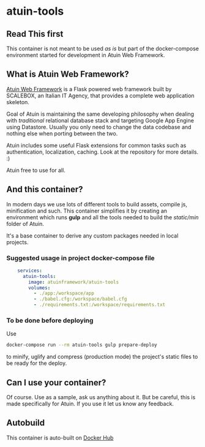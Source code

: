 # atuin-tools

## Read This first

This container is not meant to be used *as is* but part of the docker-compose
environment started for development in Atuin Web Framework.

## What is Atuin Web Framework?

[Atuin Web Framework] is a Flask powered web framework built by SCALEBOX, an Italian IT Agency,
that provides a complete web application skeleton.

Goal of Atuin is maintaining the same developing philosophy when dealing with *traditional*
relational database stack and targeting Google App Engine using Datastore.
Usually you only need to change the data codebase and nothing else when porting between the two.

Atuin includes some useful Flask extensions for common tasks such as authentication,
localization, caching. Look at the repository for more details. :)

Atuin free to use for all.

## And this container?

In modern days we use lots of different tools to build assets, compile js, minification
and such.
This container simplifies it by creating an environment which runs **gulp** and
all the tools needed to build the *static/min* folder of Atuin.

It's a base container to derive any custom packages needed in local projects.

### Suggested usage in project docker-compose file

```yaml
    services:
      atuin-tools:
        image: atuinframework/atuin-tools
        volumes:
          - ./app:/workspace/app
          - ./babel.cfg:/workspace/babel.cfg
          - ./requirements.txt:/workspace/requirements.txt
```

### To be done before deploying

Use 

```bash
docker-compose run --rm atuin-tools gulp prepare-deploy
```

to minify, uglify and compress (production mode) the project's static files to be ready for the deploy.



## Can I use your container?

Of course. Use as a sample, ask us anything about it. But be careful, this is
made specifically for Atuin.
If you use it let us know any feedback.

## Autobuild

This container is auto-built on [Docker Hub]

[Atuin Web Framework]: https://github.com/atuinframework
[Docker Hub]:https://hub.docker.com/r/atuinframework/atuin-tools